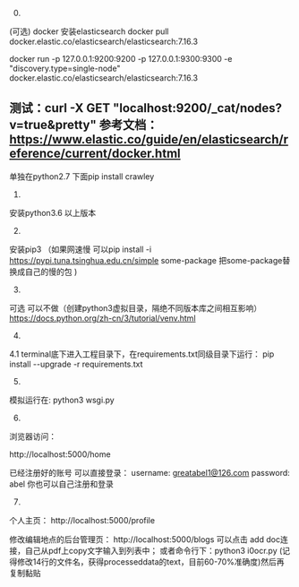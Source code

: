 0.

(可选) docker 安装elasticsearch
docker pull docker.elastic.co/elasticsearch/elasticsearch:7.16.3

docker run -p 127.0.0.1:9200:9200 -p 127.0.0.1:9300:9300 -e "discovery.type=single-node" docker.elastic.co/elasticsearch/elasticsearch:7.16.3


测试：curl -X GET "localhost:9200/_cat/nodes?v=true&pretty"
参考文档： https://www.elastic.co/guide/en/elasticsearch/reference/current/docker.html
-

单独在python2.7 下面pip install crawley

1.
安装python3.6 以上版本

2. 
安装pip3 
（如果网速慢 可以pip install -i https://pypi.tuna.tsinghua.edu.cn/simple some-package  把some-package替换成自己的慢的包 )

3.
可选  可以不做（创建python3虚拟目录，隔绝不同版本库之间相互影响）
https://docs.python.org/zh-cn/3/tutorial/venv.html

4.
4.1
terminal底下进入工程目录下，在requirements.txt同级目录下运行：
pip install --upgrade -r requirements.txt

5.
模拟运行在:
python3 wsgi.py



6.
浏览器访问：

http://localhost:5000/home

已经注册好的账号 可以直接登录：
username: greatabel1@126.com 
password: abel
你也可以自己注册和登录

7.
个人主页： http://localhost:5000/profile

修改编辑地点的后台管理页：
http://localhost:5000/blogs
可以点击 add doc连接，自己从pdf上copy文字输入到列表中；
或者命令行下：python3 i0ocr.py (记得修改14行的文件名，获得processeddata的text，目前60-70%准确度)然后再复制黏贴